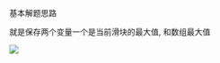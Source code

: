 基本解题思路
 
 就是保存两个变量一个是当前滑块的最大值, 和数组最大值

![](https://tyut.oss-accelerate.aliyuncs.com/image/2019-12-24/a7a0c978-6015-4d86-bdba-810bce665ee4.png?x-oss-process=style/template01)